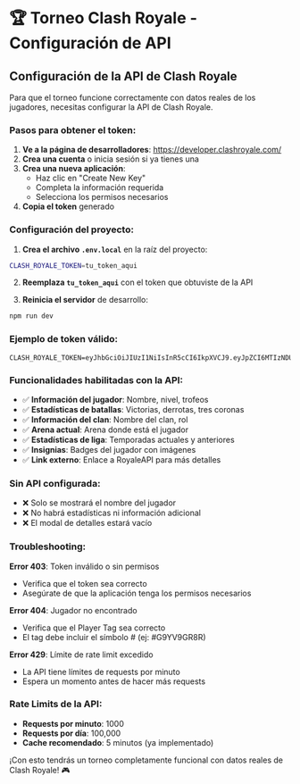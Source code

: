# 🏆 Torneo Clash Royale - Configuración de API

## Configuración de la API de Clash Royale

Para que el torneo funcione correctamente con datos reales de los jugadores, necesitas configurar la API de Clash Royale.

### Pasos para obtener el token:

1. **Ve a la página de desarrolladores**: https://developer.clashroyale.com/
2. **Crea una cuenta** o inicia sesión si ya tienes una
3. **Crea una nueva aplicación**:
   - Haz clic en "Create New Key"
   - Completa la información requerida
   - Selecciona los permisos necesarios
4. **Copia el token** generado

### Configuración del proyecto:

1. **Crea el archivo `.env.local`** en la raíz del proyecto:
```bash
CLASH_ROYALE_TOKEN=tu_token_aqui
```

2. **Reemplaza `tu_token_aqui`** con el token que obtuviste de la API

3. **Reinicia el servidor** de desarrollo:
```bash
npm run dev
```

### Ejemplo de token válido:
```
CLASH_ROYALE_TOKEN=eyJhbGciOiJIUzI1NiIsInR5cCI6IkpXVCJ9.eyJpZCI6MTIzNDU2Nzg5MCwiZGV2SWQiOiIxMjM0NTY3ODkwIiwiaWF0IjoxNjQwOTk1MjAwLCJleHAiOjE2NDEwODE2MDB9.example_signature
```

### Funcionalidades habilitadas con la API:

- ✅ **Información del jugador**: Nombre, nivel, trofeos
- ✅ **Estadísticas de batallas**: Victorias, derrotas, tres coronas
- ✅ **Información del clan**: Nombre del clan, rol
- ✅ **Arena actual**: Arena donde está el jugador
- ✅ **Estadísticas de liga**: Temporadas actuales y anteriores
- ✅ **Insignias**: Badges del jugador con imágenes
- ✅ **Link externo**: Enlace a RoyaleAPI para más detalles

### Sin API configurada:

- ❌ Solo se mostrará el nombre del jugador
- ❌ No habrá estadísticas ni información adicional
- ❌ El modal de detalles estará vacío

### Troubleshooting:

**Error 403**: Token inválido o sin permisos
- Verifica que el token sea correcto
- Asegúrate de que la aplicación tenga los permisos necesarios

**Error 404**: Jugador no encontrado
- Verifica que el Player Tag sea correcto
- El tag debe incluir el símbolo # (ej: #G9YV9GR8R)

**Error 429**: Límite de rate limit excedido
- La API tiene límites de requests por minuto
- Espera un momento antes de hacer más requests

### Rate Limits de la API:

- **Requests por minuto**: 1000
- **Requests por día**: 100,000
- **Cache recomendado**: 5 minutos (ya implementado)

¡Con esto tendrás un torneo completamente funcional con datos reales de Clash Royale! 🎮
